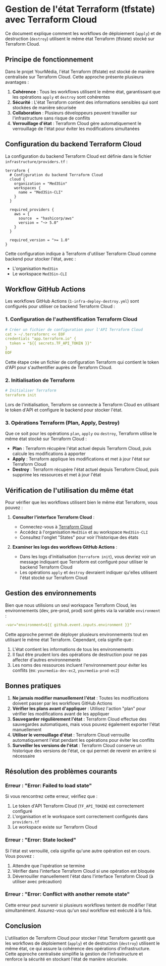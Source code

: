 # Gestion de l'état Terraform (tfstate) avec Terraform Cloud

Ce document explique comment les workflows de déploiement (`apply`) et de destruction (`destroy`) utilisent le même état Terraform (tfstate) stocké sur Terraform Cloud.

## Principe de fonctionnement

Dans le projet YourMédia, l'état Terraform (tfstate) est stocké de manière centralisée sur Terraform Cloud. Cette approche présente plusieurs avantages :

1. **Cohérence** : Tous les workflows utilisent le même état, garantissant que les opérations `apply` et `destroy` sont cohérentes
2. **Sécurité** : L'état Terraform contient des informations sensibles qui sont stockées de manière sécurisée
3. **Collaboration** : Plusieurs développeurs peuvent travailler sur l'infrastructure sans risque de conflits
4. **Verrouillage d'état** : Terraform Cloud gère automatiquement le verrouillage de l'état pour éviter les modifications simultanées

## Configuration du backend Terraform Cloud

La configuration du backend Terraform Cloud est définie dans le fichier `infrastructure/providers.tf` :

```hcl
terraform {
  # Configuration du backend Terraform Cloud
  cloud {
    organization = "Med3Sin"
    workspaces {
      name = "Med3Sin-CLI"
    }
  }

  required_providers {
    aws = {
      source  = "hashicorp/aws"
      version = "~> 5.0"
    }
  }

  required_version = ">= 1.0"
}
```

Cette configuration indique à Terraform d'utiliser Terraform Cloud comme backend pour stocker l'état, avec :
- L'organisation `Med3Sin`
- Le workspace `Med3Sin-CLI`

## Workflow GitHub Actions

Les workflows GitHub Actions (`1-infra-deploy-destroy.yml`) sont configurés pour utiliser ce backend Terraform Cloud :

### 1. Configuration de l'authentification Terraform Cloud

```yaml
# Créer un fichier de configuration pour l'API Terraform Cloud
cat > ~/.terraformrc << EOF
credentials "app.terraform.io" {
  token = "${{ secrets.TF_API_TOKEN }}"
}
EOF
```

Cette étape crée un fichier de configuration Terraform qui contient le token d'API pour s'authentifier auprès de Terraform Cloud.

### 2. Initialisation de Terraform

```yaml
# Initialiser Terraform
terraform init
```

Lors de l'initialisation, Terraform se connecte à Terraform Cloud en utilisant le token d'API et configure le backend pour stocker l'état.

### 3. Opérations Terraform (Plan, Apply, Destroy)

Que ce soit pour les opérations `plan`, `apply` ou `destroy`, Terraform utilise le même état stocké sur Terraform Cloud :

- **Plan** : Terraform récupère l'état actuel depuis Terraform Cloud, puis calcule les modifications à apporter
- **Apply** : Terraform applique les modifications et met à jour l'état sur Terraform Cloud
- **Destroy** : Terraform récupère l'état actuel depuis Terraform Cloud, puis supprime les ressources et met à jour l'état

## Vérification de l'utilisation du même état

Pour vérifier que les workflows utilisent bien le même état Terraform, vous pouvez :

1. **Consulter l'interface Terraform Cloud** :
   - Connectez-vous à [Terraform Cloud](https://app.terraform.io/)
   - Accédez à l'organisation `Med3Sin` et au workspace `Med3Sin-CLI`
   - Consultez l'onglet "States" pour voir l'historique des états

2. **Examiner les logs des workflows GitHub Actions** :
   - Dans les logs d'initialisation (`terraform init`), vous devriez voir un message indiquant que Terraform est configuré pour utiliser le backend Terraform Cloud
   - Les opérations `apply` et `destroy` devraient indiquer qu'elles utilisent l'état stocké sur Terraform Cloud

## Gestion des environnements

Bien que nous utilisions un seul workspace Terraform Cloud, les environnements (dev, pre-prod, prod) sont gérés via la variable `environment` :

```yaml
-var="environment=${{ github.event.inputs.environment }}"
```

Cette approche permet de déployer plusieurs environnements tout en utilisant le même état Terraform. Cependant, cela signifie que :

1. L'état contient les informations de tous les environnements
2. Il faut être prudent lors des opérations de destruction pour ne pas affecter d'autres environnements
3. Les noms des ressources incluent l'environnement pour éviter les conflits (ex: `yourmedia-dev-ec2`, `yourmedia-prod-ec2`)

## Bonnes pratiques

1. **Ne jamais modifier manuellement l'état** : Toutes les modifications doivent passer par les workflows GitHub Actions
2. **Vérifier les plans avant d'appliquer** : Utilisez l'action "plan" pour vérifier les modifications avant de les appliquer
3. **Sauvegarder régulièrement l'état** : Terraform Cloud effectue des sauvegardes automatiques, mais vous pouvez également exporter l'état manuellement
4. **Utiliser le verrouillage d'état** : Terraform Cloud verrouille automatiquement l'état pendant les opérations pour éviter les conflits
5. **Surveiller les versions de l'état** : Terraform Cloud conserve un historique des versions de l'état, ce qui permet de revenir en arrière si nécessaire

## Résolution des problèmes courants

### Erreur : "Error: Failed to load state"

Si vous rencontrez cette erreur, vérifiez que :
1. Le token d'API Terraform Cloud (`TF_API_TOKEN`) est correctement configuré
2. L'organisation et le workspace sont correctement configurés dans `providers.tf`
3. Le workspace existe sur Terraform Cloud

### Erreur : "Error: State locked"

Si l'état est verrouillé, cela signifie qu'une autre opération est en cours. Vous pouvez :
1. Attendre que l'opération se termine
2. Vérifier dans l'interface Terraform Cloud si une opération est bloquée
3. Déverrouiller manuellement l'état dans l'interface Terraform Cloud (à utiliser avec précaution)

### Erreur : "Error: Conflict with another remote state"

Cette erreur peut survenir si plusieurs workflows tentent de modifier l'état simultanément. Assurez-vous qu'un seul workflow est exécuté à la fois.

## Conclusion

L'utilisation de Terraform Cloud pour stocker l'état Terraform garantit que les workflows de déploiement (`apply`) et de destruction (`destroy`) utilisent le même état, ce qui assure la cohérence des opérations d'infrastructure. Cette approche centralisée simplifie la gestion de l'infrastructure et renforce la sécurité en stockant l'état de manière sécurisée.
